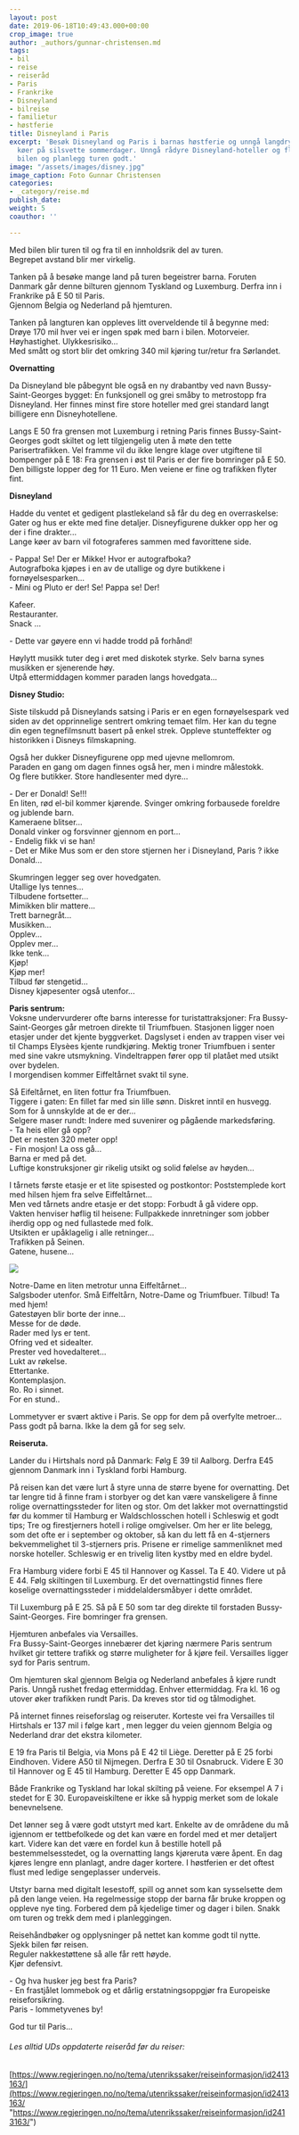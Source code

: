 ```yaml
---
layout: post
date: 2019-06-18T10:49:43.000+00:00
crop_image: true
author: _authors/gunnar-christensen.md
tags:
- bil
- reise
- reiseråd
- Paris
- Frankrike
- Disneyland
- bilreise
- familietur
- høstferie
title: Disneyland i Paris
excerpt: 'Besøk Disneyland og Paris i barnas høstferie og unngå langdryge, uendelige
  køer på silsvette sommerdager. Unngå rådyre Disneyland-hoteller og flyreiser: Ta
  bilen og planlegg turen godt.'
image: "/assets/images/disney.jpg"
image_caption: Foto Gunnar Christensen
categories:
- _category/reise.md
publish_date: 
weight: 5
coauthor: ''

---
```

Med bilen blir turen til og fra til en innholdsrik del av turen.  
Begrepet avstand blir mer virkelig.

Tanken på å besøke mange land på turen begeistrer barna. Foruten Danmark går denne bilturen gjennom Tyskland og Luxemburg. Derfra inn i Frankrike på E 50 til Paris.  
Gjennom Belgia og Nederland på hjemturen.

Tanken på langturen kan oppleves litt overveldende til å begynne med: Drøye 170 mil hver vei er ingen spøk med barn i bilen. Motorveier. Høyhastighet. Ulykkesrisiko...  
Med smått og stort blir det omkring 340 mil kjøring tur/retur fra Sørlandet.

**Overnatting**

Da Disneyland ble påbegynt ble også en ny drabantby ved navn Bussy-Saint-Georges bygget: En funksjonell og grei småby to metrostopp fra Disneyland. Her finnes minst fire store hoteller med grei standard langt billigere enn Disneyhotellene.

Langs E 50 fra grensen mot Luxemburg i retning Paris finnes Bussy-Saint-Georges godt skiltet og lett tilgjengelig uten å møte den tette Parisertrafikken. Vel framme vil du ikke lengre klage over utgiftene til bompenger på E 18: Fra grensen i øst til Paris er der fire bomringer på E 50. Den billigste lopper deg for 11 Euro. Men veiene er fine og trafikken flyter fint.

**Disneyland**

Hadde du ventet et gedigent plastlekeland så får du deg en overraskelse: Gater og hus er ekte med fine detaljer. Disneyfigurene dukker opp her og der i fine drakter...  
Lange køer av barn vil fotograferes sammen med favorittene side.

\- Pappa! Se! Der er Mikke! Hvor er autografboka?  
Autografboka kjøpes i en av de utallige og dyre butikkene i fornøyelsesparken...  
\- Mini og Pluto er der! Se! Pappa se! Der!

Kafeer.  
Restauranter.  
Snack ...

\- Dette var gøyere enn vi hadde trodd på forhånd!

Høylytt musikk tuter deg i øret med diskotek styrke. Selv barna synes musikken er sjenerende høy.  
Utpå ettermiddagen kommer paraden langs hovedgata...

**Disney Studio:**

Siste tilskudd på Disneylands satsing i Paris er en egen fornøyelsespark ved siden av det opprinnelige sentrert omkring temaet film. Her kan du tegne din egen tegnefilmsnutt basert på enkel strek. Oppleve stunteffekter og historikken i Disneys filmskapning.

Også her dukker Disneyfigurene opp med ujevne mellomrom.  
Paraden en gang om dagen finnes også her, men i mindre målestokk.  
Og flere butikker. Store handlesenter med dyre...

\- Der er Donald! Se!!!  
En liten, rød el-bil kommer kjørende. Svinger omkring forbausede foreldre og jublende barn.  
Kameraene blitser...  
Donald vinker og forsvinner gjennom en port...  
\- Endelig fikk vi se han!  
\- Det er Mike Mus som er den store stjernen her i Disneyland, Paris ? ikke Donald...

Skumringen legger seg over hovedgaten.  
Utallige lys tennes...  
Tilbudene fortsetter...  
Mimikken blir mattere...  
Trett barnegråt...  
Musikken...  
Opplev...  
Opplev mer...  
Ikke tenk...  
Kjøp!  
Kjøp mer!  
Tilbud før stengetid...  
Disney kjøpesenter også utenfor...

**Paris sentrum:**  
Voksne undervurderer ofte barns interesse for turistattraksjoner: Fra Bussy-Saint-Georges går metroen direkte til Triumfbuen. Stasjonen ligger noen etasjer under det kjente byggverket. Dagslyset i enden av trappen viser vei til Champs Elysèes kjente rundkjøring. Mektig troner Triumfbuen i senter med sine vakre utsmykning. Vindeltrappen fører opp til platået med utsikt over bydelen.  
I morgendisen kommer Eiffeltårnet svakt til syne.

Så Eifeltårnet, en liten fottur fra Triumfbuen.  
Tiggere i gaten: En fillet far med sin lille sønn. Diskret inntil en husvegg. Som for å unnskylde at de er der...  
Selgere maser rundt: Indere med suvenirer og pågående markedsføring.  
\- Ta heis eller gå opp?  
Det er nesten 320 meter opp!  
\- Fin mosjon! La oss gå...  
Barna er med på det.  
Luftige konstruksjoner gir rikelig utsikt og solid følelse av høyden...

I tårnets første etasje er et lite spisested og postkontor: Poststemplede kort med hilsen hjem fra selve Eiffeltårnet...  
Men ved tårnets andre etasje er det stopp: Forbudt å gå videre opp.  
Vakten henviser høflig til heisene: Fullpakkede innretninger som jobber iherdig opp og ned fullastede med folk.  
Utsikten er upåklagelig i alle retninger...  
Trafikken på Seinen.  
Gatene, husene...

![](/assets/images/disney3.jpg)

Notre-Dame en liten metrotur unna Eiffeltårnet...  
Salgsboder utenfor. Små Eiffeltårn, Notre-Dame og Triumfbuer. Tilbud! Ta med hjem!  
Gatestøyen blir borte der inne...  
Messe for de døde.  
Rader med lys er tent.  
Ofring ved et sidealter.  
Prester ved hovedalteret...  
Lukt av røkelse.  
Ettertanke.  
Kontemplasjon.  
Ro. Ro i sinnet.  
For en stund..

Lommetyver er svært aktive i Paris. Se opp for dem på overfylte metroer...  
Pass godt på barna. Ikke la dem gå for seg selv.

**Reiseruta.**

Lander du i Hirtshals nord på Danmark: Følg E 39 til Aalborg. Derfra E45 gjennom Danmark inn i Tyskland forbi Hamburg.

På reisen kan det være lurt å styre unna de større byene for overnatting. Det tar lengre tid å finne fram i storbyer og det kan være vanskeligere å finne rolige overnattingssteder for liten og stor. Om det lakker mot overnattingstid før du kommer til Hamburg er Waldschlosschen hotell i Schleswig et godt tips; Tre og firestjerners hotell i rolige omgivelser. Om her er lite belegg, som det ofte er i september og oktober, så kan du lett få en 4-stjerners bekvemmelighet til 3-stjerners pris. Prisene er rimelige sammenliknet med norske hoteller. Schleswig er en trivelig liten kystby med en eldre bydel.

Fra Hamburg videre forbi E 45 til Hannover og Kassel. Ta E 40. Videre ut på E 44. Følg skiltingen til Luxemburg. Er det overnattingstid finnes flere koselige overnattingssteder i middelaldersmåbyer i dette området.

Til Luxemburg på E 25. Så på E 50 som tar deg direkte til forstaden Bussy-Saint-Georges. Fire bomringer fra grensen.

Hjemturen anbefales via Versailles.  
Fra Bussy-Saint-Georges innebærer det kjøring nærmere Paris sentrum hvilket gir tettere trafikk og større muligheter for å kjøre feil. Versailles ligger syd for Paris sentrum.

Om hjemturen skal gjennom Belgia og Nederland anbefales å kjøre rundt Paris. Unngå rushet fredag ettermiddag. Enhver ettermiddag. Fra kl. 16 og utover øker trafikken rundt Paris. Da kreves stor tid og tålmodighet.

På internet finnes reiseforslag og reiseruter. Korteste vei fra Versailles til Hirtshals er 137 mil i følge kart , men legger du veien gjennom Belgia og Nederland drar det ekstra kilometer.

E 19 fra Paris til Belgia, via Mons på E 42 til Liège. Deretter på E 25 forbi Eindhoven. Videre A50 til Nijmegen. Derfra E 30 til Osnabruck. Videre E 30 til Hannover og E 45 til Hamburg. Deretter E 45 opp Danmark.

Både Frankrike og Tyskland har lokal skilting på veiene. For eksempel A 7 i stedet for E 30. Europaveiskiltene er ikke så hyppig merket som de lokale benevnelsene.

Det lønner seg å være godt utstyrt med kart. Enkelte av de områdene du må igjennom er tettbefolkede og det kan være en fordel med et mer detaljert kart. Videre kan det være en fordel kun å bestille hotell på bestemmelsesstedet, og la overnatting langs kjøreruta være åpent. En dag kjøres lengre enn planlagt, andre dager kortere. I høstferien er det oftest flust med ledige sengeplasser underveis.

Utstyr barna med digitalt lesestoff, spill og annet som kan sysselsette dem på den lange veien. Ha regelmessige stopp der barna får bruke kroppen og oppleve nye ting. Forbered dem på kjedelige timer og dager i bilen. Snakk om turen og trekk dem med i planleggingen.

Reisehåndbøker og opplysninger på nettet kan komme godt til nytte.  
Sjekk bilen før reisen.  
Reguler nakkestøttene så alle får rett høyde.  
Kjør defensivt.

\- Og hva husker jeg best fra Paris?  
\- En frastjålet lommebok og et dårlig erstatningsoppgjør fra Europeiske reiseforsikring.  
Paris - lommetyvenes by!

God tur til Paris...

###### Les alltid UDs oppdaterte reiseråd før du reiser:

[https://www.regjeringen.no/no/tema/utenrikssaker/reiseinformasjon/id2413163/](https://www.regjeringen.no/no/tema/utenrikssaker/reiseinformasjon/id2413163/ "https://www.regjeringen.no/no/tema/utenrikssaker/reiseinformasjon/id2413163/")
